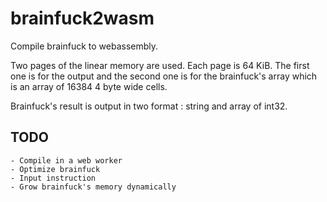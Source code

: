 # brainfuck2wasm

Compile brainfuck to webassembly.

Two pages of the linear memory are used. Each page is 64 KiB. The first one is
for the output and the second one is for the brainfuck's array which is an
array of 16384 4 byte wide cells.

Brainfuck's result is output in two format : string and array of int32.

## TODO
    - Compile in a web worker
    - Optimize brainfuck
    - Input instruction
    - Grow brainfuck's memory dynamically